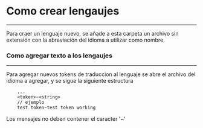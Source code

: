 # Como crear lengaujes
***

Para craer un lenguaje nuevo, se añade a esta carpeta un archivo sin extensión con la abreviación del idioma a utilizar como nombre.

### Como agregar texto a los lengaujes
***

Para agregar nuevos tokens de traduccion al lenguaje se abre el archivo del idioma a agregar, y se sigue la siguiente estructura

```
    ...
    <token>~<string>
    // ejemplo
    test token~test token working
```
Los mensajes no deben contener el caracter '~'
